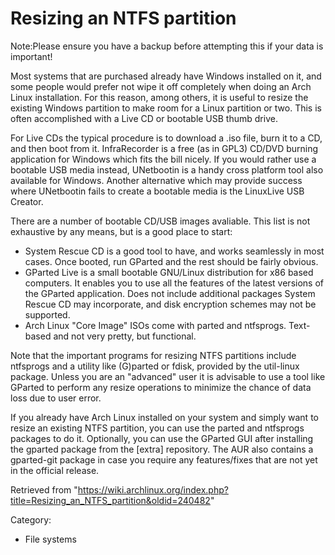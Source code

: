 Resizing an NTFS partition
==========================

Note:Please ensure you have a backup before attempting this if your data
is important!

Most systems that are purchased already have Windows installed on it,
and some people would prefer not wipe it off completely when doing an
Arch Linux installation. For this reason, among others, it is useful to
resize the existing Windows partition to make room for a Linux partition
or two. This is often accomplished with a Live CD or bootable USB thumb
drive.

For Live CDs the typical procedure is to download a .iso file, burn it
to a CD, and then boot from it. InfraRecorder is a free (as in GPL3)
CD/DVD burning application for Windows which fits the bill nicely. If
you would rather use a bootable USB media instead, UNetbootin is a handy
cross platform tool also available for Windows. Another alternative
which may provide success where UNetbootin fails to create a bootable
media is the LinuxLive USB Creator.

There are a number of bootable CD/USB images avaliable. This list is not
exhaustive by any means, but is a good place to start:

-   System Rescue CD is a good tool to have, and works seamlessly in
    most cases. Once booted, run GParted and the rest should be fairly
    obvious.
-   GParted Live is a small bootable GNU/Linux distribution for x86
    based computers. It enables you to use all the features of the
    latest versions of the GParted application. Does not include
    additional packages System Rescue CD may incorporate, and disk
    encryption schemes may not be supported.
-   Arch Linux "Core Image" ISOs come with parted and ntfsprogs.
    Text-based and not very pretty, but functional.

Note that the important programs for resizing NTFS partitions include
ntfsprogs and a utility like (G)parted or fdisk, provided by the
util-linux package. Unless you are an "advanced" user it is advisable to
use a tool like GParted to perform any resize operations to minimize the
chance of data loss due to user error.

If you already have Arch Linux installed on your system and simply want
to resize an existing NTFS partition, you can use the parted and
ntfsprogs packages to do it. Optionally, you can use the GParted GUI
after installing the gparted package from the [extra] repository. The
AUR also contains a gparted-git package in case you require any
features/fixes that are not yet in the official release.

Retrieved from
"https://wiki.archlinux.org/index.php?title=Resizing_an_NTFS_partition&oldid=240482"

Category:

-   File systems
